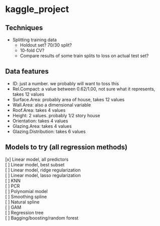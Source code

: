 # kaggle_project

## Techniques
+ Splitting training data
	+ Holdout set? 70/30 split? 
	+ 10-fold CV?  
	+ Compare results of some train splits to loss on actual test set?

## Data features
+ ID: just a number. we probably will want to toss this  
+ Rel.Compact: a value between 0.62/1.00, not sure what it represents, takes 12 values
+ Surface.Area: probably area of house, takes 12 values   
+ Wall.Area: also a dimensional variable  
+ Roof.Area: takes 4 values  
+ Height: 2 values. probably 1/2 story house  
+ Orientation: takes 4 values  
+ Glazing.Area: takes 4 values  
+ Glazing.Distribution: takes 6 values  

## Models to try (all regression methods)
[x]    Linear model, all predictors  
[ ]    Linear model, best subset  
[ ]    Linear model, ridge regularization  
[ ]    Linear model, lasso regularization  
[ ]    KNN  
[ ]		PCR  
[ ]    Polynomial model  
[ ]    Smoothing spline  
[ ]    Natural spline  
[ ]		GAM  
[ ]		Regression tree  
[ ]		Bagging/boosting/random forest